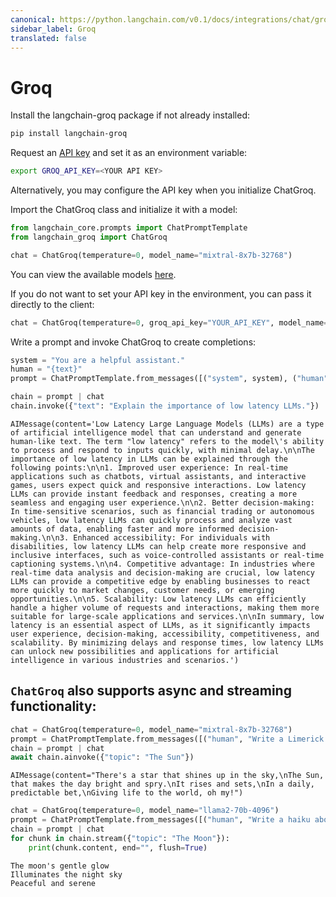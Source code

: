 ```yaml
---
canonical: https://python.langchain.com/v0.1/docs/integrations/chat/groq
sidebar_label: Groq
translated: false
---
```


# Groq

Install the langchain-groq package if not already installed:

```bash
pip install langchain-groq
```

Request an [API key](https://wow.groq.com) and set it as an environment variable:

```bash
export GROQ_API_KEY=<YOUR API KEY>
```

Alternatively, you may configure the API key when you initialize ChatGroq.

Import the ChatGroq class and initialize it with a model:

```python
from langchain_core.prompts import ChatPromptTemplate
from langchain_groq import ChatGroq
```

```python
chat = ChatGroq(temperature=0, model_name="mixtral-8x7b-32768")
```

You can view the available models [here](https://console.groq.com/docs/models).

If you do not want to set your API key in the environment, you can pass it directly to the client:

```python
chat = ChatGroq(temperature=0, groq_api_key="YOUR_API_KEY", model_name="mixtral-8x7b-32768")

```

Write a prompt and invoke ChatGroq to create completions:

```python
system = "You are a helpful assistant."
human = "{text}"
prompt = ChatPromptTemplate.from_messages([("system", system), ("human", human)])

chain = prompt | chat
chain.invoke({"text": "Explain the importance of low latency LLMs."})
```

```output
AIMessage(content='Low Latency Large Language Models (LLMs) are a type of artificial intelligence model that can understand and generate human-like text. The term "low latency" refers to the model\'s ability to process and respond to inputs quickly, with minimal delay.\n\nThe importance of low latency in LLMs can be explained through the following points:\n\n1. Improved user experience: In real-time applications such as chatbots, virtual assistants, and interactive games, users expect quick and responsive interactions. Low latency LLMs can provide instant feedback and responses, creating a more seamless and engaging user experience.\n\n2. Better decision-making: In time-sensitive scenarios, such as financial trading or autonomous vehicles, low latency LLMs can quickly process and analyze vast amounts of data, enabling faster and more informed decision-making.\n\n3. Enhanced accessibility: For individuals with disabilities, low latency LLMs can help create more responsive and inclusive interfaces, such as voice-controlled assistants or real-time captioning systems.\n\n4. Competitive advantage: In industries where real-time data analysis and decision-making are crucial, low latency LLMs can provide a competitive edge by enabling businesses to react more quickly to market changes, customer needs, or emerging opportunities.\n\n5. Scalability: Low latency LLMs can efficiently handle a higher volume of requests and interactions, making them more suitable for large-scale applications and services.\n\nIn summary, low latency is an essential aspect of LLMs, as it significantly impacts user experience, decision-making, accessibility, competitiveness, and scalability. By minimizing delays and response times, low latency LLMs can unlock new possibilities and applications for artificial intelligence in various industries and scenarios.')
```

## `ChatGroq` also supports async and streaming functionality:

```python
chat = ChatGroq(temperature=0, model_name="mixtral-8x7b-32768")
prompt = ChatPromptTemplate.from_messages([("human", "Write a Limerick about {topic}")])
chain = prompt | chat
await chain.ainvoke({"topic": "The Sun"})
```

```output
AIMessage(content="There's a star that shines up in the sky,\nThe Sun, that makes the day bright and spry.\nIt rises and sets,\nIn a daily, predictable bet,\nGiving life to the world, oh my!")
```

```python
chat = ChatGroq(temperature=0, model_name="llama2-70b-4096")
prompt = ChatPromptTemplate.from_messages([("human", "Write a haiku about {topic}")])
chain = prompt | chat
for chunk in chain.stream({"topic": "The Moon"}):
    print(chunk.content, end="", flush=True)
```

```output
The moon's gentle glow
Illuminates the night sky
Peaceful and serene
```
